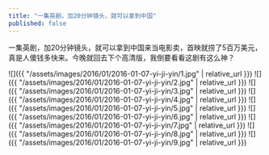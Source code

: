 ```yaml
---
title: "一集英剧，加20分钟镜头，就可以拿到中国"
published: false
---
```

一集英剧，加20分钟镜头，就可以拿到中国来当电影卖，首映就捞了5百万美元，真是人傻钱多快来。今晚就回去下个高清版，我倒要看看这剧有这么神？



![]({{ "/assets/images/2016/01/2016-01-07-yi-ji-yin/1.jpg" | relative_url }})
![]({{ "/assets/images/2016/01/2016-01-07-yi-ji-yin/2.jpg" | relative_url }})
![]({{ "/assets/images/2016/01/2016-01-07-yi-ji-yin/3.jpg" | relative_url }})
![]({{ "/assets/images/2016/01/2016-01-07-yi-ji-yin/4.jpg" | relative_url }})
![]({{ "/assets/images/2016/01/2016-01-07-yi-ji-yin/5.jpg" | relative_url }})
![]({{ "/assets/images/2016/01/2016-01-07-yi-ji-yin/6.jpg" | relative_url }})
![]({{ "/assets/images/2016/01/2016-01-07-yi-ji-yin/7.jpg" | relative_url }})
![]({{ "/assets/images/2016/01/2016-01-07-yi-ji-yin/8.jpg" | relative_url }})
![]({{ "/assets/images/2016/01/2016-01-07-yi-ji-yin/9.jpg" | relative_url }})
